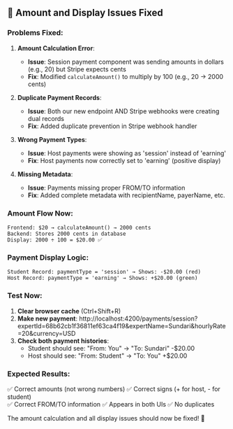 ## 🔧 **Amount and Display Issues Fixed**

### **Problems Fixed:**

1. **Amount Calculation Error**:
   - **Issue**: Session payment component was sending amounts in dollars (e.g., 20) but Stripe expects cents
   - **Fix**: Modified `calculateAmount()` to multiply by 100 (e.g., 20 → 2000 cents)

2. **Duplicate Payment Records**:
   - **Issue**: Both our new endpoint AND Stripe webhooks were creating dual records
   - **Fix**: Added duplicate prevention in Stripe webhook handler

3. **Wrong Payment Types**:
   - **Issue**: Host payments were showing as 'session' instead of 'earning'
   - **Fix**: Host payments now correctly set to 'earning' (positive display)

4. **Missing Metadata**:
   - **Issue**: Payments missing proper FROM/TO information
   - **Fix**: Added complete metadata with recipientName, payerName, etc.

### **Amount Flow Now:**
```
Frontend: $20 → calculateAmount() → 2000 cents
Backend: Stores 2000 cents in database  
Display: 2000 ÷ 100 = $20.00 ✅
```

### **Payment Display Logic:**
```
Student Record: paymentType = 'session' → Shows: -$20.00 (red)
Host Record: paymentType = 'earning' → Shows: +$20.00 (green)
```

### **Test Now:**

1. **Clear browser cache** (Ctrl+Shift+R)
2. **Make new payment**: http://localhost:4200/payments/session?expertId=68b62cb1f36811ef63ca4f19&expertName=Sundari&hourlyRate=20&currency=USD
3. **Check both payment histories**:
   - Student should see: "From: You" → "To: Sundari" -$20.00
   - Host should see: "From: Student" → "To: You" +$20.00

### **Expected Results:**
✅ Correct amounts (not wrong numbers)
✅ Correct signs (+ for host, - for student)  
✅ Correct FROM/TO information
✅ Appears in both UIs
✅ No duplicates

The amount calculation and all display issues should now be fixed! 🎯
